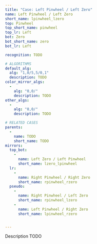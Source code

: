 ```yaml
---
title: "Case: Left Pinwheel / Left Zero"
name: Left Pinwheel / Left Zero
short_name: lpinwheel_lzero
top: Pinwheel
top_short_name: pinwheel
top_lr: Left
bot: Zero
bot_short_name: zero
bot_lr: Left

recognition: TODO

# ALGORITHMS
default_alg:
  alg: "1,0/5,5/0,1"
  description: TODO
color_mirror_algs:
  -
    alg: "0,0/"
    description: TODO
other_algs:
  -
    alg: "0,0/"
    description: TODO

# RELATED CASES
parents:
  -
    name: TODO
    short_name: TODO
mirrors:
  top_bot:
    -
      name: Left Zero / Left Pinwheel
      short_name: lzero_lpinwheel
  lr:
    -
      name: Right Pinwheel / Right Zero
      short_name: rpinwheel_rzero
  pseudo:
    -
      name: Right Pinwheel / Left Zero
      short_name: rpinwheel_lzero
    -
      name: Left Pinwheel / Right Zero
      short_name: lpinwheel_rzero


---
```


Description TODO

